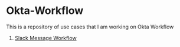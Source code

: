 # Okta-Workflow
This is a repository of use cases that I am working on Okta Workflow

1. [Slack Message Workflow](001-Slack-message.md)